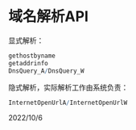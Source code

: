 # 域名解析API

显式解析：  
```r
gethostbyname
getaddrinfo
DnsQuery_A/DnsQuery_W
```

隐式解析，实际解析工作由系统负责：  
```r
InternetOpenUrlA/InternetOpenUrlW
```


2022/10/6  

